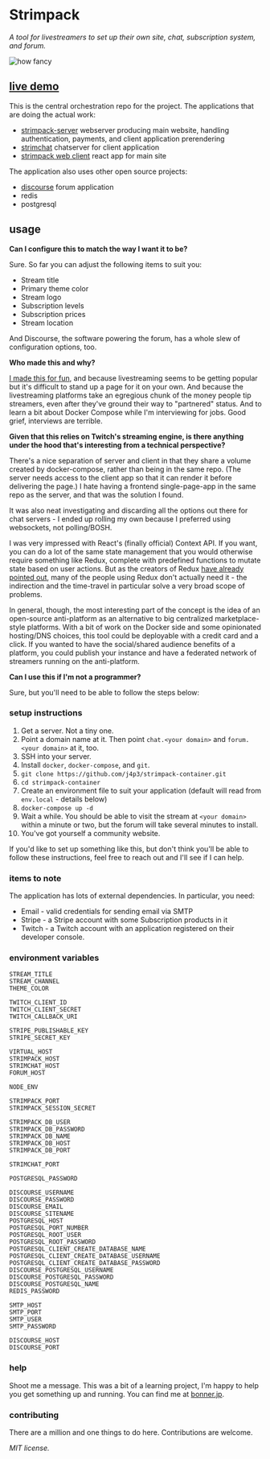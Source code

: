 # Strimpack

*A tool for livestreamers to set up their own site, chat, subscription system, and forum.*

![how fancy](https://s3.amazonaws.com/bonner.jp/strimpack_large.png)

## [live demo](http://strimpack.unqualified.io/)

This is the central orchestration repo for the project. The applications that are doing the actual work:

* [strimpack-server](https://github.com/j4p3/strimpack-server) webserver producing main website, handling authentication, payments, and client application prerendering
*  [strimchat](https://github.com/j4p3/strimchat) chatserver for client application
*  [strimpack web client](https://github.com/j4p3/strimpack-web-client) react app for main site

The application also uses other open source projects:

*  [discourse](https://github.com/discourse/discourse) forum application
*  redis
*  postgresql


## usage

**Can I configure this to match the way I want it to be?**

Sure. So far you can adjust the following items to suit you:

* Stream title
* Primary theme color
* Stream logo
* Subscription levels
* Subscription prices
* Stream location

And Discourse, the software powering the forum, has a whole slew of configuration options, too.

**Who made this and why?**

[I made this for fun](https://bonner.jp/work), and because livestreaming seems to be getting popular but it's difficult to stand up a page for it on your own. And because the livestreaming platforms take an egregious chunk of the money people tip streamers, even after they've ground their way to "partnered" status. And to learn a bit about Docker Compose while I'm interviewing for jobs. Good grief, interviews are terrible.

**Given that this relies on Twitch's streaming engine, is there anything under the hood that's interesting from a technical perspective?**

There's a nice separation of server and client in that they share a volume created by docker-compose, rather than being in the same repo. (The server needs access to the client app so that it can render it before delivering the page.) I hate having a frontend single-page-app in the same repo as the server, and that was the solution I found.

It was also neat investigating and discarding all the options out there for chat servers - I ended up rolling my own because I preferred using websockets, not polling/BOSH.

I was very impressed with React's (finally official) Context API. If you want, you can do a lot of the same state management that you would otherwise require something like Redux, complete with predefined functions to mutate state based on user actions. But as the creators of Redux [have already pointed out](https://medium.com/@dan_abramov/you-might-not-need-redux-be46360cf367), many of the people using Redux don't actually need it - the indirection and the time-travel in particular solve a very broad scope of problems.

In general, though, the most interesting part of the concept is the idea of an open-source anti-platform as an alternative to big centralized marketplace-style platforms. With a bit of work on the Docker side and some opinionated hosting/DNS choices, this tool could be deployable with a credit card and a click. If you wanted to have the social/shared audience benefits of a platform, you could publish your instance and have a federated network of streamers running on the anti-platform.

**Can I use this if I'm not a programmer?**

Sure, but you'll need to be able to follow the steps below:

### setup instructions

1. Get a server. Not a tiny one.
2. Point a domain name at it. Then point `chat.<your domain>` and `forum.<your domain>` at it, too.
3. SSH into your server.
4. Install `docker`, `docker-compose`, and `git`.
5. `git clone https://github.com/j4p3/strimpack-container.git`
6. `cd strimpack-container`
7. Create an environment file to suit your application (default will read from `env.local` - details below)
8. `docker-compose up -d`
9. Wait a while. You should be able to visit the stream at `<your domain>` within a minute or two, but the forum will take several minutes to install.
10. You've got yourself a community website.

If you'd like to set up something like this, but don't think you'll be able to follow these instructions, feel free to reach out and I'll see if I can help.

### items to note

The application has lots of external dependencies. In particular, you need:

* Email - valid credentials for sending email via SMTP
* Stripe - a Stripe account with some Subscription products in it
* Twitch - a Twitch account with an application registered on their developer console.

### environment variables

```
STREAM_TITLE
STREAM_CHANNEL
THEME_COLOR

TWITCH_CLIENT_ID
TWITCH_CLIENT_SECRET
TWITCH_CALLBACK_URI

STRIPE_PUBLISHABLE_KEY
STRIPE_SECRET_KEY

VIRTUAL_HOST
STRIMPACK_HOST
STRIMCHAT_HOST
FORUM_HOST

NODE_ENV

STRIMPACK_PORT
STRIMPACK_SESSION_SECRET

STRIMPACK_DB_USER
STRIMPACK_DB_PASSWORD
STRIMPACK_DB_NAME
STRIMPACK_DB_HOST
STRIMPACK_DB_PORT

STRIMCHAT_PORT

POSTGRESQL_PASSWORD

DISCOURSE_USERNAME
DISCOURSE_PASSWORD
DISCOURSE_EMAIL
DISCOURSE_SITENAME
POSTGRESQL_HOST
POSTGRESQL_PORT_NUMBER
POSTGRESQL_ROOT_USER
POSTGRESQL_ROOT_PASSWORD
POSTGRESQL_CLIENT_CREATE_DATABASE_NAME
POSTGRESQL_CLIENT_CREATE_DATABASE_USERNAME
POSTGRESQL_CLIENT_CREATE_DATABASE_PASSWORD
DISCOURSE_POSTGRESQL_USERNAME
DISCOURSE_POSTGRESQL_PASSWORD
DISCOURSE_POSTGRESQL_NAME
REDIS_PASSWORD

SMTP_HOST
SMTP_PORT
SMTP_USER
SMTP_PASSWORD

DISCOURSE_HOST
DISCOURSE_PORT
```

### help

Shoot me a message. This was a bit of a learning project, I'm happy to help you get something up and running. You can find me at [bonner.jp](https://bonner.jp).

### contributing

There are a million and one things to do here. Contributions are welcome.

*MIT license.*